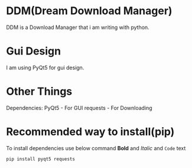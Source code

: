 # DDM(Dream Download Manager)
DDM is a Download Manager that i am writing with python.

# Gui Design
I am using PyQt5 for gui design.

# Other Things
Dependencies:
   PyQt5     - For GUI
   requests  - For Downloading
# Recommended way to install(pip)
To install dependencies use below command
**Bold** and _Italic_ and `Code` text
```
pip install pyqt5 requests
